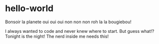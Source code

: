 # hello-world

Bonsoir la planete
oui oui oui non non non roh la la bougiebou!

I always wanted to code and never knew where to start. But guess what!? Tonight is the night!
The nerd inside me needs this!

